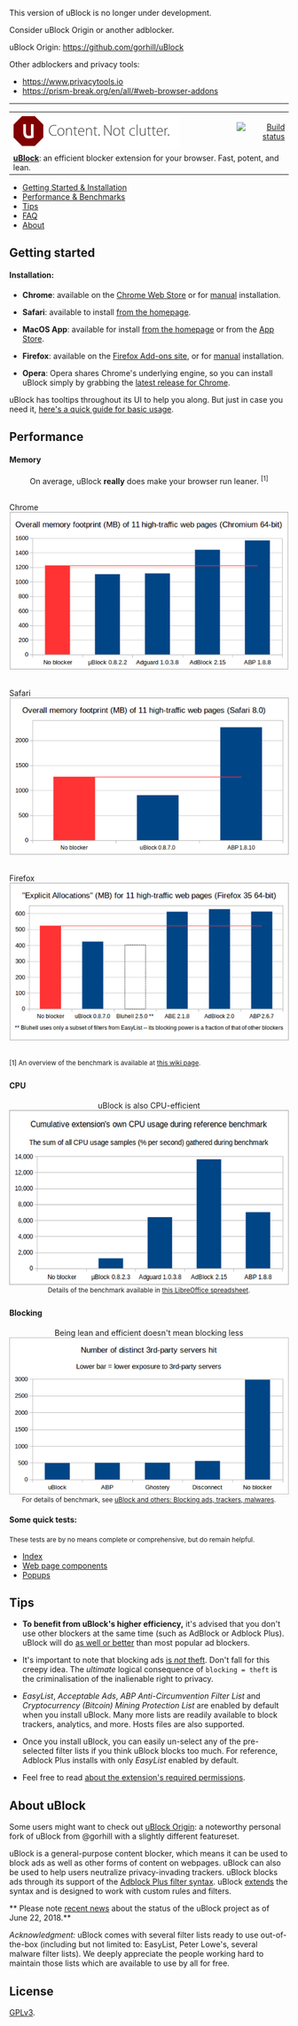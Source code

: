 This version of uBlock is no longer under development.

Consider uBlock Origin or another adblocker.

uBlock Origin: https://github.com/gorhill/uBlock

Other adblockers and privacy tools:
* https://www.privacytools.io
* https://prism-break.org/en/all/#web-browser-addons

---

<table width="100%">
      <tr>
      <td align="left" width="70">
            <a href = "https://www.ublock.org/">
            <img  src="https://raw.githubusercontent.com/uBlock-LLC/uBlock/master/doc/img/gh-header.png"
                  height="64">
            </a>
      </td>
      <td align="right" width="20%">
            <a href="https://travis-ci.org/uBlock-LLC/uBlock">
                  <img src="https://travis-ci.org/uBlock-LLC/uBlock.svg?branch=master" alt="Build status">
            </a>
      </td>
      </tr>
      <tr>
      <td colspan="2">
            <strong><a href="https://www.ublock.org/">uBlock</a></strong>: an efficient blocker extension for your browser. Fast, potent, and lean.
      </td>
      </tr>
</table>

* [Getting Started & Installation](#getting-started)
* [Performance & Benchmarks](#performance)
* [Tips](#tips)
* [FAQ](https://www.ublock.org/faq/)
* [About](#about-ublock)

## Getting started

#### Installation:

* **Chrome**: available on the [Chrome Web Store](https://chrome.google.com/webstore/detail/ublock/epcnnfbjfcgphgdmggkamkmgojdagdnn) or for [manual](https://github.com/uBlock-LLC/uBlock/tree/master/dist#install) installation.

* **Safari**: available to install [from the homepage](https://www.ublock.org/safari/).

* **MacOS App**: available for install [from the homepage](https://www.ublock.org/macOS/) or from the [App Store](https://itunes.apple.com/us/app/ublock/id1385985095?ls=1&mt=8).

* **Firefox**: available on the [Firefox Add-ons site](https://addons.mozilla.org/en-US/firefox/addon/ublock/), or for [manual](https://github.com/uBlock-LLC/uBlock/releases) installation.

* **Opera**: Opera shares Chrome's underlying engine, so you can install uBlock simply by grabbing the [latest release for Chrome](https://github.com/uBlock-LLC/uBlock/releases/latest).

uBlock has tooltips throughout its UI to help you along. But just in case you need it, [here's a quick guide for basic usage](https://github.com/uBlock-LLC/uBlock/wiki/Quick-guide:-popup-user-interface).

## Performance

#### Memory

<p align="center">
On average, uBlock <b>really</b> does make your browser run leaner. <sup>[1]</sup><br><br>

Chrome <br>
<img src="https://raw.githubusercontent.com/uBlock-LLC/uBlock/master/doc/benchmarks/mem-usage-overall-chart-20141224.png" /><br><br>

Safari<br>
<img src="https://raw.githubusercontent.com/uBlock-LLC/uBlock/master/doc/benchmarks/mem-usage-overall-chart-safari-20150205.png" /><br><br>

Firefox<br>
<img src="https://raw.githubusercontent.com/uBlock-LLC/uBlock/master/doc/benchmarks/mem-usage-overall-chart-20150205.png" /><br><br>

</p>

<sup>[1] An overview of the benchmark is available at <a href="https://github.com/uBlock-LLC/uBlock/wiki/Benchmarking-memory-footprint">this wiki page</a>.</sup><br>

#### CPU

<p align="center">
uBlock is also CPU-efficient<br>
<img src="https://raw.githubusercontent.com/uBlock-LLC/uBlock/master/doc/benchmarks/cpu-usage-overall-chart-20141226.png" /><br>
<sup>Details of the benchmark available in <a href="https://github.com/uBlock-LLC/uBlock/blob/master/doc/benchmarks/cpu-usage-overall-20141226.ods">this LibreOffice spreadsheet</a>.</sup>
</p>

#### Blocking

<p align="center">
Being lean and efficient doesn't mean blocking less<br>
<img src="https://raw.githubusercontent.com/uBlock-LLC/uBlock/master/doc/benchmarks/privex-201502-16.png" /><br>
<sup>For details of benchmark, see
<a href="https://github.com/uBlock-LLC/uBlock/wiki/uBlock-and-others%3A-Blocking-ads%2C-trackers%2C-malwares">uBlock and others: Blocking ads, trackers, malwares</a>.
</p>

**Some quick tests:**

<sub>These tests are by no means complete or comprehensive, but do remain helpful.</sub>

- [Index](http://raymondhill.net/ublock/tests.html)
- [Web page components](http://raymondhill.net/ublock/tiles1.html)
- [Popups](http://raymondhill.net/ublock/popup.html)

## Tips

* **To benefit from uBlock's higher efficiency,** it's advised that you don't use other blockers at the same time (such as AdBlock or Adblock Plus). uBlock will do [as well or better](#blocking) than most popular ad blockers.

* It's important to note that blocking ads [is *not* theft](https://twitter.com/LeaVerou/status/518154828166725632). Don't fall for this creepy idea. The _ultimate_ logical consequence of `blocking = theft` is the criminalisation of the inalienable right to privacy.

* _EasyList_, _Acceptable Ads_, _ABP Anti-Circumvention Filter List‎_ and _Cryptocurrency (Bitcoin) Mining Protection List‎_ are enabled by default when you install uBlock. Many more lists are readily available to block trackers, analytics, and more. Hosts files are also supported.

* Once you install uBlock, you can easily un-select any of the pre-selected filter lists if you think uBlock blocks too much. For reference, Adblock Plus installs with only _EasyList_ enabled by default.

* Feel free to read [about the extension's required permissions](https://github.com/uBlock-LLC/uBlock/wiki/About-the-required-permissions).

## About uBlock

Some users might want to check out [uBlock Origin](https://github.com/gorhill/uBlock): a noteworthy personal fork of uBlock from @gorhill with a slightly different featureset.

uBlock is a general-purpose content blocker, which means it can be used to block ads as well as other forms of content on webpages. uBlock can also be used to help users neutralize privacy-invading trackers. uBlock blocks ads through its support of the [Adblock Plus filter syntax](https://adblockplus.org/en/filters). uBlock [extends](https://github.com/uBlock-LLC/uBlock/wiki/Filter-syntax-extensions) the syntax and is designed to work with custom rules and filters.

** Please note [recent news](https://www.ublock.org/announcement/) about the status of the uBlock project as of June 22, 2018.**

*Acknowledgment:* uBlock comes with several filter lists ready to use out-of-the-box (including but not limited to: EasyList, Peter Lowe's, several malware filter lists). We deeply appreciate the people working hard to maintain those lists which are available to use by all for free.

## License

[GPLv3](https://github.com/uBlock-LLC/uBlock/blob/master/LICENSE.txt).
